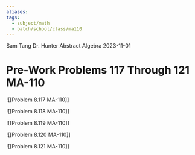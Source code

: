 ```yaml
---
aliases: 
tags:
  - subject/math
  - batch/school/class/ma110
---
```

Sam Tang
Dr. Hunter
Abstract Algebra
2023-11-01
# Pre-Work Problems 117 Through 121 MA-110

![[Problem 8.117 MA-110]]

![[Problem 8.118 MA-110]]

<div class="page-break" style="page-break-after: always;"></div> 

![[Problem 8.119 MA-110]]

![[Problem 8.120 MA-110]]

![[Problem 8.121 MA-110]]
